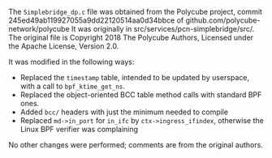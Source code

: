 The `Simplebridge_dp.c` file was obtained from the Polycube project, commit 245ed49ab119927055a9dd22120514aa0d34bbce of github.com/polycube-network/polycube
It was originally in src/services/pcn-simplebridge/src/. 
The original file is Copyright 2018 The Polycube Authors, Licensed under the Apache License, Version 2.0.

It was modified in the following ways:
- Replaced the `timestamp` table, intended to be updated by userspace, with a call to `bpf_ktime_get_ns`.
- Replaced the object-oriented BCC table method calls with standard BPF ones.
- Added `bcc/` headers with just the minimum needed to compile
- Replaced `md->in_port` for `in_ifc` by `ctx->ingress_ifindex`, otherwise the Linux BPF verifier was complaining

No other changes were performed; comments are from the original authors.

